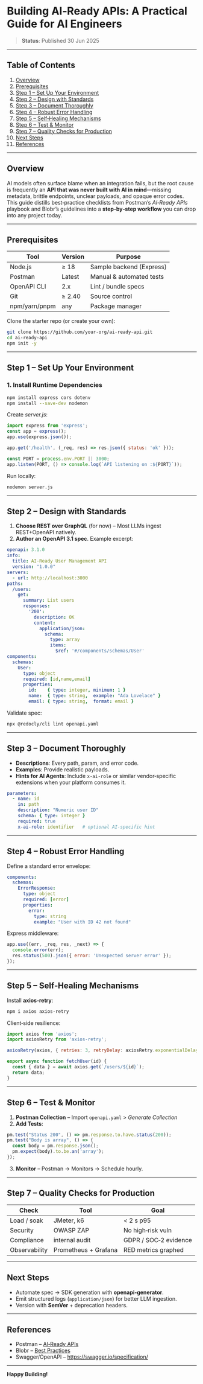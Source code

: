 # Building **AI‑Ready APIs**: A Practical Guide for AI Engineers

> **Status**: Published 30 Jun 2025 

---

## Table of Contents
1. [Overview](#overview)
2. [Prerequisites](#prerequisites)
3. [Step 1 – Set Up Your Environment](#step-1)
4. [Step 2 – Design with Standards](#step-2)
5. [Step 3 – Document Thoroughly](#step-3)
6. [Step 4 – Robust Error Handling](#step-4)
7. [Step 5 – Self‑Healing Mechanisms](#step-5)
8. [Step 6 – Test & Monitor](#step-6)
9. [Step 7 – Quality Checks for Production](#step-7)
10. [Next Steps](#next-steps)
11. [References](#references)

---

## Overview <a name="overview"></a>

AI models often surface blame when an integration fails, but the root cause is frequently an **API that was never built with AI in mind**—missing metadata, brittle endpoints, unclear payloads, and opaque error codes.  
This guide distills best‑practice checklists from Postman’s *AI‑Ready APIs* playbook and Blobr’s guidelines into a **step‑by‑step workflow** you can drop into any project today.

---

## Prerequisites <a name="prerequisites"></a>

| Tool | Version | Purpose |
|------|---------|---------|
| Node.js | ≥ 18 | Sample backend (Express) |
| Postman | Latest | Manual & automated tests |
| OpenAPI CLI | 2.x | Lint / bundle specs |
| Git | ≥ 2.40 | Source control |
| npm/yarn/pnpm | any | Package manager |

Clone the starter repo (or create your own):

```bash
git clone https://github.com/your‑org/ai‑ready‑api.git
cd ai‑ready‑api
npm init -y
```

---

## Step 1 – Set Up Your Environment <a name="step-1"></a>

### 1. Install Runtime Dependencies

```bash
npm install express cors dotenv
npm install --save-dev nodemon
```

Create _server.js_:

```javascript
import express from 'express';
const app = express();
app.use(express.json());

app.get('/health', (_req, res) => res.json({ status: 'ok' }));

const PORT = process.env.PORT || 3000;
app.listen(PORT, () => console.log(`API listening on :${PORT}`));
```

Run locally:

```bash
nodemon server.js
```

---

## Step 2 – Design with Standards <a name="step-2"></a>

1. **Choose REST over GraphQL** (for now) – Most LLMs ingest REST+OpenAPI natively.  
2. **Author an OpenAPI 3.1 spec**. Example excerpt:

```yaml
openapi: 3.1.0
info:
  title: AI‑Ready User Management API
  version: "1.0.0"
servers:
  - url: http://localhost:3000
paths:
  /users:
    get:
      summary: List users
      responses:
        '200':
          description: OK
          content:
            application/json:
              schema:
                type: array
                items:
                  $ref: '#/components/schemas/User'
components:
  schemas:
    User:
      type: object
      required: [id,name,email]
      properties:
        id:    { type: integer, minimum: 1 }
        name:  { type: string,  example: "Ada Lovelace" }
        email: { type: string,  format: email }
```

Validate spec:

```bash
npx @redocly/cli lint openapi.yaml
```

---

## Step 3 – Document Thoroughly <a name="step-3"></a>

* **Descriptions**: Every path, param, and error code.
* **Examples**: Provide realistic payloads.
* **Hints for AI Agents**: Include `x-ai-role` or similar vendor‑specific extensions when your platform consumes it.

```yaml
parameters:
  - name: id
    in: path
    description: "Numeric user ID"
    schema: { type: integer }
    required: true
    x-ai-role: identifier   # optional AI‑specific hint
```

---

## Step 4 – Robust Error Handling <a name="step-4"></a>

Define a standard error envelope:

```yaml
components:
  schemas:
    ErrorResponse:
      type: object
      required: [error]
      properties:
        error:
          type: string
          example: "User with ID 42 not found"
```

Express middleware:

```javascript
app.use((err, _req, res, _next) => {
  console.error(err);
  res.status(500).json({ error: 'Unexpected server error' });
});
```

---

## Step 5 – Self‑Healing Mechanisms <a name="step-5"></a>

Install **axios‑retry**:

```bash
npm i axios axios-retry
```

Client‑side resilience:

```javascript
import axios from 'axios';
import axiosRetry from 'axios-retry';

axiosRetry(axios, { retries: 3, retryDelay: axiosRetry.exponentialDelay });

export async function fetchUser(id) {
  const { data } = await axios.get(`/users/${id}`);
  return data;
}
```

---

## Step 6 – Test & Monitor <a name="step-6"></a>

1. **Postman Collection** – Import `openapi.yaml` > *Generate Collection*  
2. **Add Tests**:

```javascript
pm.test("Status 200", () => pm.response.to.have.status(200));
pm.test("Body is array", () => {
  const body = pm.response.json();
  pm.expect(body).to.be.an('array');
});
```

3. **Monitor** – Postman → Monitors → Schedule hourly.

---

## Step 7 – Quality Checks for Production <a name="step-7"></a>

| Check | Tool | Goal |
|-------|------|------|
| Load / soak | JMeter, k6 | < 2 s p95 |
| Security | OWASP ZAP | No high‑risk vuln |
| Compliance | internal audit | GDPR / SOC‑2 evidence |
| Observability | Prometheus + Grafana | RED metrics graphed |

---

## Next Steps <a name="next-steps"></a>

* Automate spec → SDK generation with **openapi‑generator**.  
* Emit structured logs (`application/json`) for better LLM ingestion.  
* Version with **SemVer** + deprecation headers.

---

## References <a name="references"></a>

* Postman – [AI‑Ready APIs](https://www.postman.com/ai/ai-ready-apis/)  
* Blobr – [Best Practices](https://www.blobr.io/guide-build-ai-copilot/api-ai-ready-guidelines-best-practices)  
* Swagger/OpenAPI – <https://swagger.io/specification/>  

---

**Happy Building!**
